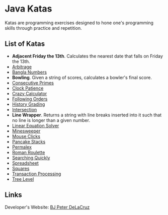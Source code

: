 # Java Katas

Katas are programming exercises designed to hone one's programming skills through practice and repetition.

## List of Katas
* **Adjacent Friday the 13th**. Calculates the nearest date that falls on Friday the 13th.
* [Arbitrage](http://www.bjpeterdelacruz.com/files/katas/104_Arbitrage.pdf)
* [Bangla Numbers](http://www.bjpeterdelacruz.com/files/katas/Bangla_Numbers.pdf)
* **Bowling**. Given a string of scores, calculates a bowler's final score.
* [Consecutive Primes](http://www.bjpeterdelacruz.com/files/katas/1210_Consecutive_Primes.pdf)
* [Clock Patience](http://www.bjpeterdelacruz.com/files/katas/170_Clock_Patience.pdf)
* [Crazy Calculator](http://www.bjpeterdelacruz.com/files/katas/354_Crazy_Calculator.pdf)
* [Following Orders](http://www.bjpeterdelacruz.com/files/katas/124_Following_Orders.pdf)
* [History Grading](http://www.bjpeterdelacruz.com/files/katas/111_History_Grading.pdf)
* [Intersection](http://www.bjpeterdelacruz.com/files/katas/191_Intersection.pdf)
* **Line Wrapper**. Returns a string with line breaks inserted into it such that no line is longer than a given number.
* [Linear Equation Solver](http://www.bjpeterdelacruz.com/files/katas/1200_Linear_Equation.pdf)
* [Minesweeper](http://www.bjpeterdelacruz.com/files/katas/Minesweeper.pdf)
* [Mouse Clicks](http://www.bjpeterdelacruz.com/files/katas/142_Mouse_Clicks.pdf)
* [Pancake Stacks](http://www.bjpeterdelacruz.com/files/katas/120_Pancake_Stacks.pdf)
* [Permalex](http://www.bjpeterdelacruz.com/files/katas/153_Permalex.pdf)
* [Roman Roulette](http://www.bjpeterdelacruz.com/files/katas/Roman_Roulette.pdf)
* [Searching Quickly](http://www.bjpeterdelacruz.com/files/katas/123_Searching_Quickly.pdf)
* [Spreadsheet](http://www.bjpeterdelacruz.com/files/katas/120_Pancake_Stacks.pdf)
* [Squares](http://www.bjpeterdelacruz.com/files/katas/201_Squares.pdf)
* [Transaction Processing](http://www.bjpeterdelacruz.com/files/katas/Transaction_Processing.pdf)
* [Tree Level](http://www.bjpeterdelacruz.com/files/katas/122_Tree_Level.pdf)

## Links
Developer's Website: [BJ Peter DeLaCruz](http://www.bjpeterdelacruz.com)
